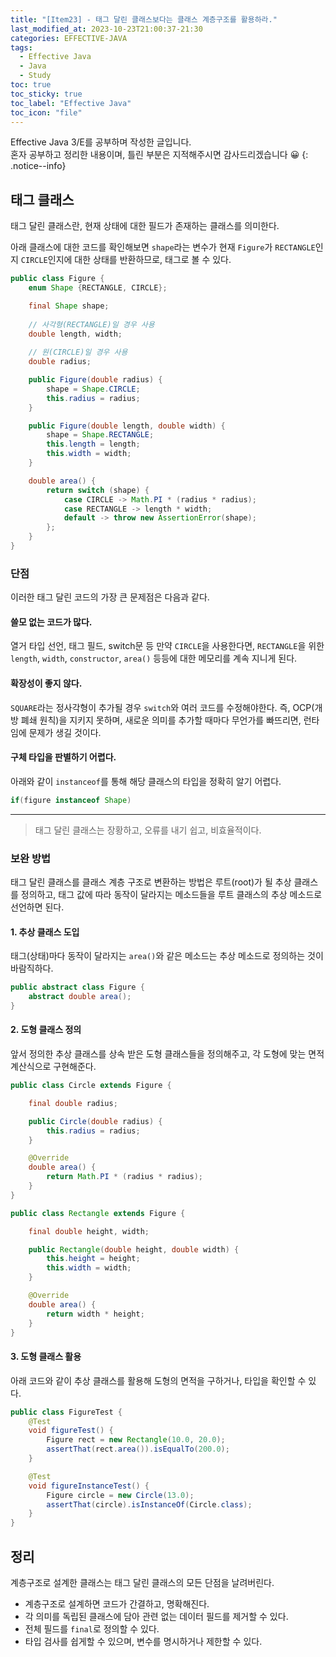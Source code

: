 ```yaml
---
title: "[Item23] - 태그 달린 클래스보다는 클래스 계층구조를 활용하라."
last_modified_at: 2023-10-23T21:00:37-21:30
categories: EFFECTIVE-JAVA
tags:
  - Effective Java
  - Java
  - Study
toc: true
toc_sticky: true
toc_label: "Effective Java"
toc_icon: "file"
---
```


Effective Java 3/E를 공부하며 작성한 글입니다.<br>
혼자 공부하고 정리한 내용이며, 틀린 부분은 지적해주시면 감사드리겠습니다 😀
{: .notice--info}

## 태그 클래스

태그 달린 클래스란, 현재 상태에 대한 필드가 존재하는 클래스를 의미한다.

아래 클래스에 대한 코드를 확인해보면 `shape`라는 변수가 현재 `Figure`가 `RECTANGLE`인지 `CIRCLE`인지에 대한 상태를 반환하므로, 태그로 볼 수 있다.

```java
public class Figure {
    enum Shape {RECTANGLE, CIRCLE};

    final Shape shape;
    
    // 사각형(RECTANGLE)일 경우 사용
    double length, width;
    
    // 원(CIRCLE)일 경우 사용
    double radius;

    public Figure(double radius) {
        shape = Shape.CIRCLE;
        this.radius = radius;
    }

    public Figure(double length, double width) {
        shape = Shape.RECTANGLE;
        this.length = length;
        this.width = width;
    }

    double area() {
        return switch (shape) {
            case CIRCLE -> Math.PI * (radius * radius);
            case RECTANGLE -> length * width;
            default -> throw new AssertionError(shape);
        };
    }
}
```

### 단점

이러한 태그 달린 코드의 가장 큰 문제점은 다음과 같다.

#### 쓸모 없는 코드가 많다.

열거 타입 선언, 태그 필드, switch문 등 만약 `CIRCLE`을 사용한다면,
`RECTANGLE`을 위한 `length`, `width`, `constructor`, `area()` 등등에 대한 메모리를 계속 지니게 된다.

#### 확장성이 좋지 않다.

`SQUARE`라는 정사각형이 추가될 경우 `switch`와 여러 코드를 수정해야한다.
즉, OCP(개방 폐쇄 원칙)을 지키지 못하며, 새로운 의미를 추가할 때마다 무언가를 빠뜨리면, 런타임에 문제가 생길 것이다.

#### 구체 타입을 판별하기 어렵다.

아래와 같이 `instanceof`를 통해 해당 클래스의 타입을 정확히 알기 어렵다.

```java
if(figure instanceof Shape)
```

---

> 태그 달린 클래스는 장황하고, 오류를 내기 쉽고, 비효율적이다.

### 보완 방법

태그 달린 클래스를 클래스 계층 구조로 변환하는 방법은 루트(root)가 될 추상 클래스를 정의하고,
태그 값에 따라 동작이 달라지는 메소드들을 루트 클래스의 추상 메소드로 선언하면 된다.

#### 1. 추상 클래스 도입

태그(상태)마다 동작이 달라지는 `area()`와 같은 메소드는 추상 메소드로 정의하는 것이 바람직하다.

```java
public abstract class Figure {
    abstract double area();
}
```

#### 2. 도형 클래스 정의

앞서 정의한 추상 클래스를 상속 받은 도형 클래스들을 정의해주고, 각 도형에 맞는 면적 계산식으로 구현해준다.

```java
public class Circle extends Figure {

    final double radius;

    public Circle(double radius) {
        this.radius = radius;
    }

    @Override
    double area() {
        return Math.PI * (radius * radius);
    }
}
```

```java
public class Rectangle extends Figure {

    final double height, width;

    public Rectangle(double height, double width) {
        this.height = height;
        this.width = width;
    }

    @Override
    double area() {
        return width * height;
    }
}
```

#### 3. 도형 클래스 활용

아래 코드와 같이 추상 클래스를 활용해 도형의 면적을 구하거나, 타입을 확인할 수 있다.

```java
public class FigureTest {
    @Test
    void figureTest() {
        Figure rect = new Rectangle(10.0, 20.0);
        assertThat(rect.area()).isEqualTo(200.0);
    }

    @Test
    void figureInstanceTest() {
        Figure circle = new Circle(13.0);
        assertThat(circle).isInstanceOf(Circle.class);
    }
}
```

## 정리

계층구조로 설계한 클래스는 태그 달린 클래스의 모든 단점을 날려버린다.

- 계층구조로 설계하면 코드가 간결하고, 명확해진다.
- 각 의미를 독립된 클래스에 담아 관련 없는 데이터 필드를 제거할 수 있다.
- 전체 필드를 `final`로 정의할 수 있다.
- 타입 검사를 쉽게할 수 있으며, 변수를 명시하거나 제한할 수 있다.